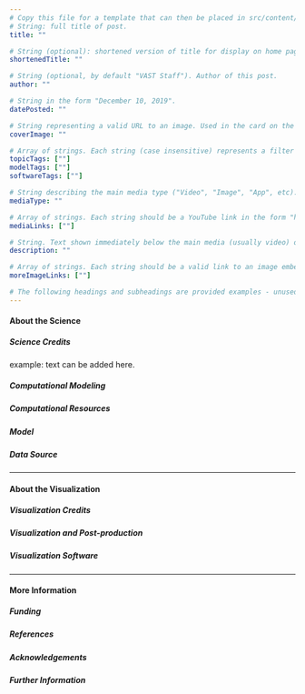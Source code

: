 ```yaml
---
# Copy this file for a template that can then be placed in src/content/visualizations.
# String: full title of post.
title: ""

# String (optional): shortened version of title for display on home page in card.
shortenedTitle: ""

# String (optional, by default "VAST Staff"). Author of this post.
author: ""

# String in the form "December 10, 2019".
datePosted: "" 

# String representing a valid URL to an image. Used in the card on the main page.
coverImage: ""

# Array of strings. Each string (case insensitive) represents a filter from the front page. Tags that do not correspond to a current filter will be ignored for filtering.
topicTags: [""]
modelTags: [""]
softwareTags: [""]

# String describing the main media type ("Video", "Image", "App", etc). Is displayed in the post heading as a small tag.
mediaType: ""

# Array of strings. Each string should be a YouTube link in the form "https://www.youtube.com/embed/..."
mediaLinks: [""]

# String. Text shown immediately below the main media (usually video) on a post.
description: ""

# Array of strings. Each string should be a valid link to an image embed.
moreImageLinks: [""]

# The following headings and subheadings are provided examples - unused ones can be deleted.
---
```

#### About the Science

##### Science Credits

example: text can be added here.

##### Computational Modeling



##### Computational Resources



##### Model



##### Data Source



___

#### About the Visualization

##### Visualization Credits



##### Visualization and Post-production



##### Visualization Software



___

#### More Information

##### Funding



##### References



##### Acknowledgements



##### Further Information

